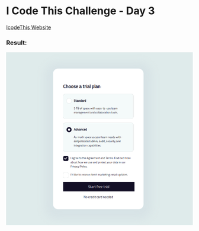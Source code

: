 # I Code This Challenge - Day 3

[IcodeThis Website](https://www.icodethis.com/)

### Result:

![Result](/result.png)